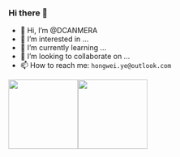 ### Hi there 🚀
- 👋 Hi, I’m @DCANMERA
- 👀 I’m interested in ...
- 🌱 I’m currently learning ...
- 💞️ I’m looking to collaborate on ...
- 📫 How to reach me: `hongwei.ye@outlook.com`

<img height="137px" src="https://github-readme-stats.vercel.app/api?username=DCANMERA&hide_title=true&hide_border=true&show_icons=true&include_all_commits=true&line_height=21&theme=vue-dark&border_radius=0" /><img height="137px" src="https://github-readme-stats.vercel.app/api/top-langs/?username=DCANMERA&hide_title=true&hide_border=true&layout=compact&theme=vue-dark&border_radius=0" />

<!---
DCANMERA/dcanmera is a ✨ special ✨ repository because its `README.md` (this file) appears on your GitHub profile.
You can click the Preview link to take a look at your changes.
--->
